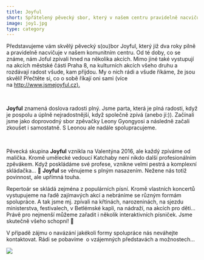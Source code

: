 ```yaml
---
title: Joyful
short: Spřátelený pěvecký sbor, který v našem centru pravidelně nacvičuje.
image: joy1.jpg
type: category
---
```

Představujeme vám skvělý pěvecký s(ou)bor Joyful, který již dva roky pilně a pravidelně nacvičuje v našem komunitním centru. Od té doby, co se známe, nám Joful zpívali hned na několika akcích. Mimo jiné také vystupují na akcích městské části Praha 8, na kulturních akcích všeho druhu a rozdávají radost všude, kam přijdou. My o nich rádi a všude říkáme, že jsou skvělí! Přečtěte si, co o sobě říkají oni sami (více na [http://www.jsmejoyful.cz).](http://www.jsmejoyful.cz)

 

**Joyful** znamená doslova radosti plný. Jsme parta, která je plná radosti, když je pospolu a úplně nejradostnější, když společně zpívá (anebo jí:)). Začínali jsme jako doprovodný sbor zpěvačky Leony Gyongyosi a následně začali zkoušet i samostatně. S Leonou ale nadále spolupracujeme.

​

Pěvecká skupina **Joyful** vznikla na Valentýna 2016, ale každý zpíváme od malička. Kromě umělecké vedoucí Katchaby není nikdo další profesionálním zpěvákem. Když poskládáme své profese, vznikne velmi pestrá a komplexní skládačka… 🙂 **Joyful** se věnujeme s plným nasazením. Nežene nás totiž povinnost, ale upřímná touha.

Repertoár se skládá zejména z populárních písní. Kromě vlastních koncertů vystupujeme na řadě zajímavých akcí a nebráníme se různým formám spolupráce. A tak jsme mj. zpívali na křtinách, narozeninách, na sjezdu ministerstva, festivalech, v Betlémské kapli, na nádraží, na akcích pro děti… Právě pro nejmenší můžeme zařadit i několik interaktivních písniček. Jsme skutečně všeho schopní! 🙂 

V případě zájmu o navázání jakékoli formy spolupráce nás neváhejte kontaktovat. Rádi se pobavíme  o vzájemných představách a možnostech…

![](https://static.wixstatic.com/media/d95b8b_dece885d84234dd2af29a8cd12dff761~mv2.png/v1/fill/w_567,h_276,al_c,q_80,usm_0.66_1.00_0.01/d95b8b_dece885d84234dd2af29a8cd12dff761~mv2.webp)